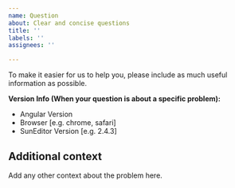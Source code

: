 ```yaml
---
name: Question
about: Clear and concise questions
title: ''
labels: ''
assignees: ''

---
```


To make it easier for us to help you, please include as much useful information as possible.

**Version Info (When your question is about a specific problem):**
 - Angular Version
 - Browser [e.g. chrome, safari]
 - SunEditor Version [e.g. 2.4.3]

## Additional context
Add any other context about the problem here.
